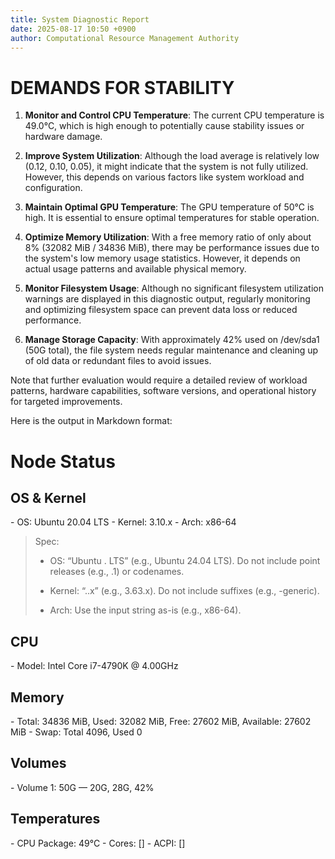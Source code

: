 ```yaml
---
title: System Diagnostic Report
date: 2025-08-17 10:50 +0900
author: Computational Resource Management Authority
---
```

# DEMANDS FOR STABILITY

1. **Monitor and Control CPU Temperature**: The current CPU temperature is 49.0°C, which is high enough to potentially cause stability issues or hardware damage.

2. **Improve System Utilization**: Although the load average is relatively low (0.12, 0.10, 0.05), it might indicate that the system is not fully utilized. However, this depends on various factors like system workload and configuration.

3. **Maintain Optimal GPU Temperature**: The GPU temperature of 50°C is high. It is essential to ensure optimal temperatures for stable operation.

4. **Optimize Memory Utilization**: With a free memory ratio of only about 8% (32082 MiB / 34836 MiB), there may be performance issues due to the system's low memory usage statistics. However, it depends on actual usage patterns and available physical memory.

5. **Monitor Filesystem Usage**: Although no significant filesystem utilization warnings are displayed in this diagnostic output, regularly monitoring and optimizing filesystem space can prevent data loss or reduced performance.

6. **Manage Storage Capacity**: With approximately 42% used on /dev/sda1 (50G total), the file system needs regular maintenance and cleaning up of old data or redundant files to avoid issues.

Note that further evaluation would require a detailed review of workload patterns, hardware capabilities, software versions, and operational history for targeted improvements.

Here is the output in Markdown format:

# Node Status

## OS & Kernel
\- OS: Ubuntu 20.04 LTS
\- Kernel: 3.10.x
\- Arch: x86-64

> Spec:
>
> - OS: “Ubuntu <major>.<minor> LTS” (e.g., Ubuntu 24.04 LTS). Do not include point releases (e.g., .1) or codenames.
>
> - Kernel: “<major>.<minor>.x” (e.g., 3.63.x). Do not include suffixes (e.g., -generic).
>
> - Arch: Use the input string as-is (e.g., x86-64).

## CPU
\- Model: Intel Core i7-4790K @ 4.00GHz

## Memory
\- Total: 34836 MiB, Used: 32082 MiB, Free: 27602 MiB, Available: 27602 MiB
\- Swap: Total 4096, Used 0

## Volumes
\- Volume 1: 50G — 20G, 28G, 42%

## Temperatures
\- CPU Package: 49°C
\- Cores: []
\- ACPI: []
